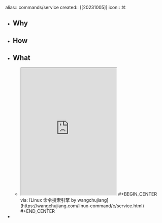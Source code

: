 alias:: commands/service
created:: [[20231005]]
icon:: ⌘
- ## Why
- ## How
- ## What
  - <iframe src="https://wangchujiang.com/linux-command/c/service.html" style="height: 400px"></iframe>
    #+BEGIN_CENTER
    via: [Linux 命令搜索引擎 by wangchujiang](https://wangchujiang.com/linux-command/c/service.html)
    #+END_CENTER
-